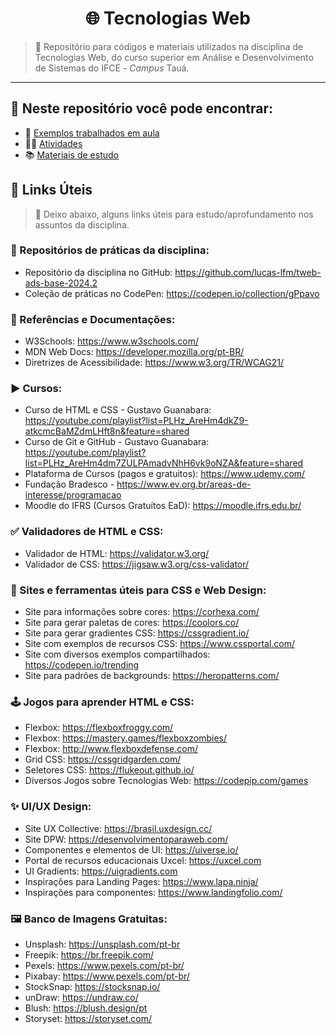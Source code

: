<h1 align="center">🌐 Tecnologias Web</h1>

> 📌 Repositório para códigos e materiais utilizados na disciplina de Tecnologias Web, do curso superior em Análise e Desenvolvimento de Sistemas do IFCE - *Campus* Tauá.

<hr>

## 🔎 Neste repositório você pode encontrar:

- 📃 [Exemplos trabalhados em aula](exemplos)
- 👨‍💻 [Atividades](atividades)
- 📚 [Materiais de estudo](materiais)

## 🔗 Links Úteis
> 📌 Deixo abaixo, alguns links úteis para estudo/aprofundamento nos assuntos da disciplina.

### 📍 Repositórios de práticas da disciplina:
  
  - Repositório da disciplina no GitHub: https://github.com/lucas-lfm/tweb-ads-base-2024.2
  - Coleção de práticas no CodePen: https://codepen.io/collection/gPpavo

### 📑 Referências e Documentações:

  - W3Schools: https://www.w3schools.com/
  - MDN Web Docs: https://developer.mozilla.org/pt-BR/
  - Diretrizes de Acessibilidade: https://www.w3.org/TR/WCAG21/

### ▶️ Cursos:

  - Curso de HTML e CSS - Gustavo Guanabara: https://youtube.com/playlist?list=PLHz_AreHm4dkZ9-atkcmcBaMZdmLHft8n&feature=shared
  - Curso de Git e GitHub - Gustavo Guanabara: https://youtube.com/playlist?list=PLHz_AreHm4dm7ZULPAmadvNhH6vk9oNZA&feature=shared
  - Plataforma de Cursos (pagos e gratuitos): https://www.udemy.com/
  - Fundação Bradesco - https://www.ev.org.br/areas-de-interesse/programacao
  - Moodle do IFRS (Cursos Gratuítos EaD): https://moodle.ifrs.edu.br/

### ✅ Validadores de HTML e CSS:

  - Validador de HTML: https://validator.w3.org/
  - Validador de CSS: https://jigsaw.w3.org/css-validator/

### 🎨 Sites e ferramentas úteis para CSS e Web Design:

  - Site para informações sobre cores: https://corhexa.com/
  - Site para gerar paletas de cores: https://coolors.co/
  - Site para gerar gradientes CSS: https://cssgradient.io/
  - Site com exemplos de recursos CSS: https://www.cssportal.com/
  - Site com diversos exemplos compartilhados: https://codepen.io/trending
  - Site para padrões de backgrounds: https://heropatterns.com/

### 🕹️ Jogos para aprender HTML e CSS:

  - Flexbox: https://flexboxfroggy.com/
  - Flexbox: https://mastery.games/flexboxzombies/
  - Flexbox: http://www.flexboxdefense.com/
  - Grid CSS: https://cssgridgarden.com/
  - Seletores CSS: https://flukeout.github.io/
  - Diversos Jogos sobre Tecnologias Web: https://codepip.com/games

### ✨ UI/UX Design:

  - Site UX Collective: https://brasil.uxdesign.cc/
  - Site DPW: https://desenvolvimentoparaweb.com/
  - Componentes e elementos de UI: https://uiverse.io/
  - Portal de recursos educacionais Uxcel: https://uxcel.com
  - UI Gradients: https://uigradients.com
  - Inspirações para Landing Pages: https://www.lapa.ninja/
  - Inspirações para componentes: https://www.landingfolio.com/

### 🖼️ Banco de Imagens Gratuitas:

  - Unsplash: https://unsplash.com/pt-br
  - Freepik: https://br.freepik.com/
  - Pexels: https://www.pexels.com/pt-br/
  - Pixabay: https://www.pexels.com/pt-br/
  - StockSnap: https://stocksnap.io/
  - unDraw: https://undraw.co/
  - Blush: https://blush.design/pt
  - Storyset: https://storyset.com/
